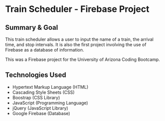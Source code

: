 # Train Scheduler - Firebase Project

## Summary & Goal

This train scheduler allows a user to input the name of a train, the arrival time, and stop intervals. It is also the first project involving the use of Firebase as a database of information.

This was a Firebase project for the University of Arizona Coding Bootcamp.

## Technologies Used

- Hypertext Markup Language (HTML)
- Cascading Style Sheets (CSS)
- Boostrap (CSS Library)
- JavaScript (Programming Language)
- jQuery (JavaScript Library)
- Google Firebase (Database)
